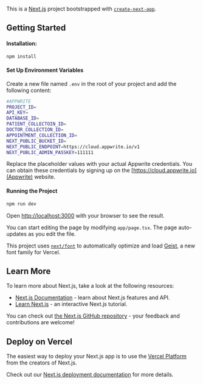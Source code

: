 This is a [Next.js](https://nextjs.org) project bootstrapped with [`create-next-app`](https://nextjs.org/docs/app/api-reference/cli/create-next-app).

## Getting Started

#### Installation:

```bash
npm install
```

#### Set Up Environment Variables

Create a new file named `.env` in the root of your project and add the following content:

```bash
#APPWRITE
PROJECT_ID=
API_KEY=
DATABASE_ID=
PATIENT_COLLECTOIN_ID=
DOCTOR_COLLECTION_ID=
APPOINTMENT_COLLECTION_ID=
NEXT_PUBLIC_BUCKET_ID=
NEXT_PUBLIC_ENDPOINT=https://cloud.appwrite.io/v1
NEXT_PUBLIC_ADMIN_PASSKEY=111111
```

Replace the placeholder values with your actual Appwrite credentials. You can obtain these credentials by signing up on the [https://cloud.appwrite.io](Appwrite) website.

#### Running the Project

```bash
npm run dev
```

Open [http://localhost:3000](http://localhost:3000) with your browser to see the result.

You can start editing the page by modifying `app/page.tsx`. The page auto-updates as you edit the file.

This project uses [`next/font`](https://nextjs.org/docs/app/building-your-application/optimizing/fonts) to automatically optimize and load [Geist](https://vercel.com/font), a new font family for Vercel.

## Learn More

To learn more about Next.js, take a look at the following resources:

- [Next.js Documentation](https://nextjs.org/docs) - learn about Next.js features and API.
- [Learn Next.js](https://nextjs.org/learn) - an interactive Next.js tutorial.

You can check out [the Next.js GitHub repository](https://github.com/vercel/next.js) - your feedback and contributions are welcome!

## Deploy on Vercel

The easiest way to deploy your Next.js app is to use the [Vercel Platform](https://vercel.com/new?utm_medium=default-template&filter=next.js&utm_source=create-next-app&utm_campaign=create-next-app-readme) from the creators of Next.js.

Check out our [Next.js deployment documentation](https://nextjs.org/docs/app/building-your-application/deploying) for more details.

